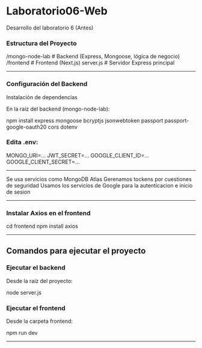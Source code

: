 # Laboratorio06-Web
 Desarrollo del laboratorio 6 (Antes)

 ### Estructura del Proyecto

/mongo-node-lab      # Backend (Express, Mongoose, lógica de negocio)
/frontend            # Frontend (Next.js)
server.js            # Servidor Express principal

---

### Configuración del Backend

Instalación de dependencias

En la raíz del backend (mongo-node-lab):

npm install express mongoose bcryptjs jsonwebtoken passport passport-google-oauth20 cors dotenv


### Edita .env:

MONGO_URI=...
JWT_SECRET=...
GOOGLE_CLIENT_ID=...
GOOGLE_CLIENT_SECRET=...

---

Se usa servicios como MongoDB Atlas
Gerenamos tockens por cuestiones de seguridad
Usamos los servicios de Google para la autenticacion e inicio de sesion

---
### Instalar Axios en el frontend

cd frontend
npm install axios

---


## Comandos para ejecutar el proyecto

### Ejecutar el backend

Desde la raíz del proyecto:

node server.js


### Ejecutar el frontend

Desde la carpeta frontend:

npm run dev

---

